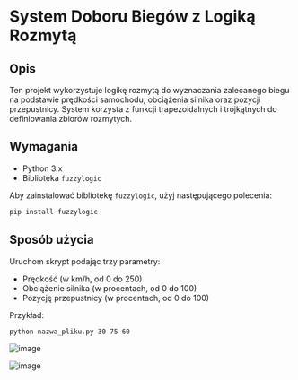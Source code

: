 # System Doboru Biegów z Logiką Rozmytą

## Opis
Ten projekt wykorzystuje logikę rozmytą do wyznaczania zalecanego biegu na podstawie prędkości samochodu, obciążenia silnika oraz pozycji przepustnicy. System korzysta z funkcji trapezoidalnych i trójkątnych do definiowania zbiorów rozmytych.

## Wymagania
- Python 3.x
- Biblioteka `fuzzylogic`

Aby zainstalować bibliotekę `fuzzylogic`, użyj następującego polecenia:
```bash
pip install fuzzylogic
```
## Sposób użycia
Uruchom skrypt podając trzy parametry:
- Prędkość (w km/h, od 0 do 250)
- Obciążenie silnika (w procentach, od 0 do 100)
- Pozycję przepustnicy (w procentach, od 0 do 100)

Przykład:
```bash
python nazwa_pliku.py 30 75 60
```

![image](https://github.com/user-attachments/assets/13a2ef6b-d20b-4b73-85a4-8806ce97a5f7)

![image](https://github.com/user-attachments/assets/3461a93d-162e-4b0d-b741-e1c543dd298b)

